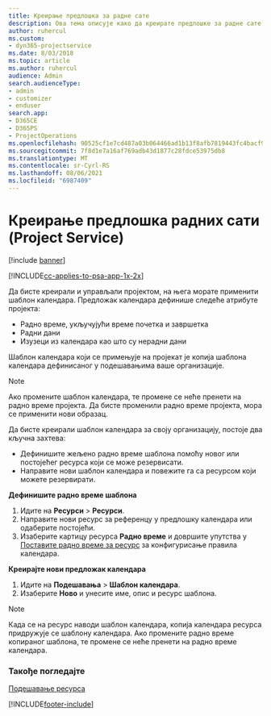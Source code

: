 ```yaml
---
title: Креирање предлошка за радне сате
description: Ова тема описује како да креирате предлошке за радне сате у апликацији Project Service.
author: ruhercul
ms.custom:
- dyn365-projectservice
ms.date: 8/03/2018
ms.topic: article
ms.author: ruhercul
audience: Admin
search.audienceType:
- admin
- customizer
- enduser
search.app:
- D365CE
- D365PS
- ProjectOperations
ms.openlocfilehash: 90525cf1e7cd487a03b064466ad1b13f8afb7819443fc4bacf9c7d3eee86f0b6
ms.sourcegitcommit: 7f8d1e7a16af769adb43d1877c28fdce53975db8
ms.translationtype: MT
ms.contentlocale: sr-Cyrl-RS
ms.lasthandoff: 08/06/2021
ms.locfileid: "6987409"
---
```

# <a name="create-a-work-hours-template-project-service"></a>Креирање предлошка радних сати (Project Service)

[!include [banner](../includes/psa-now-project-operations.md)]

[!INCLUDE[cc-applies-to-psa-app-1x-2x](../includes/cc-applies-to-psa-app-3x.md)]

Да бисте креирали и управљали пројектом, на њега морате применити шаблон календара. Предложак календара дефинише следеће атрибуте пројекта:

- Радно време, укључујући време почетка и завршетка
- Радни дани
- Изузеци из календара као што су нерадни дани

Шаблон календара који се примењује на пројекат је копија шаблона календара дефинисаног у подешавањима ваше организације.

> [!NOTE]
> Ако промените шаблон календара, те промене се неће пренети на радно време пројекта. Да бисте променили радно време пројекта, мора се применити нови образац.

Да бисте креирали шаблон календара за своју организацију, постоје два кључна захтева:

- Дефинишите жељено радно време шаблона помоћу новог или постојећег ресурса који се може резервисати.
- Направите нови шаблон календара и повежите га са ресурсом који можете резервирати.

**Дефинишите радно време шаблона**

1. Идите на **Ресурси** \> **Ресурси**.
2. Направите нови ресурс за референцу у предлошку календара или одаберите постојећи.
3. Изаберите картицу ресурса **Радно време** и довршите упутства у [Поставите радно време за ресурс](/dynamics365/field-service/set-work-hours-resource.md) за конфигурисање правила календара.

**Креирајте нови предложак календара**

1. Идите на **Подешавања** \> **Шаблон календара**.
2. Изаберите **Ново** и унесите име, опис и ресурс шаблона.


> [!NOTE]
> Када се на ресурс наводи шаблон календара, копија календара ресурса придружује се шаблону календара. Ако промените радно време копираног шаблона, те промене се неће пренети на радно време календара.


### <a name="see-also"></a>Такође погледајте  
 [Подешавање ресурса](../psa/set-up-resources.md)


[!INCLUDE[footer-include](../includes/footer-banner.md)]
